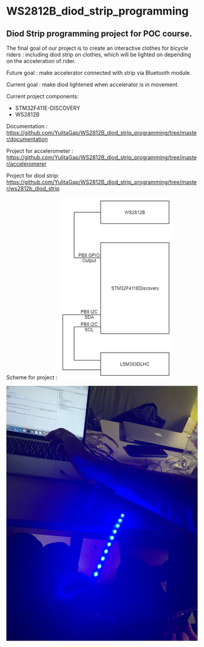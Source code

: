 # WS2812B_diod_strip_programming
<h2> Diod Strip programming project for POC course.</h2>

The final goal of our project is to create an interactive clothes for bicycle riders : including diod strip on clothes, which will be lighted on depending on the acceleration of rider.

Future goal : make accelerator connected with strip via Bluetooth module.
 
Current goal : 
make diod lightened when accelerator is  in movement.

Current project components:
 - STM32F411E-DISCOVERY
 - WS2812B
 
 Documentation : https://github.com/YulitaGap/WS2812B_diod_strip_programming/tree/master/documentation
 
Project for accelerometer : https://github.com/YulitaGap/WS2812B_diod_strip_programming/tree/master/acceleromerer


Project for diod strip: https://github.com/YulitaGap/WS2812B_diod_strip_programming/tree/master/ws2812b_diod_strip

Scheme for project :  ![sheme](https://github.com/YulitaGap/WS2812B_diod_strip_programming/blob/master/media/scheme.png)
 


 ![Image](https://github.com/YulitaGap/WS2812B_diod_strip_programming/blob/master/media/photo_2019-12-24%206.02.30%20%D0%BF%D0%BF.jpeg)
